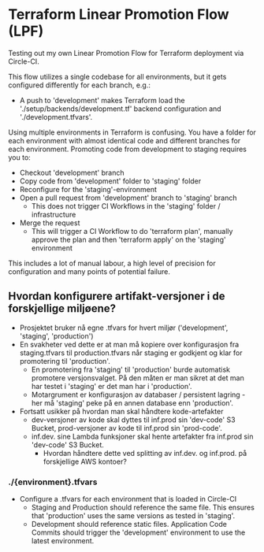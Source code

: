 # Terraform Linear Promotion Flow (LPF)
Testing out my own Linear Promotion Flow for Terraform deployment via Circle-CI.

This flow utilizes a single codebase for all environments, but it gets configured differently for each branch, e.g.:
* A push to 'development' makes Terraform load the './setup/backends/development.tf' backend configuration and './development.tfvars'.

Using multiple environments in Terraform is confusing.
You have a folder for each environment with almost identical code and different branches for each environment.
Promoting code from development to staging requires you to:
* Checkout 'development' branch
* Copy code from 'development' folder to 'staging' folder
* Reconfigure for the 'staging'-environment
* Open a pull request from 'development' branch to 'staging' branch
    * This does not trigger CI Workflows in the 'staging' folder / infrastructure
* Merge the request
    * This will trigger a CI Workflow to do 'terraform plan', manually approve the plan and then 'terraform apply' on the 'staging' environment

This includes a lot of manual labour, a high level of precision for configuration and many points of potential failure.

## Hvordan konfigurere artifakt-versjoner i de forskjellige miljøene?
* Prosjektet bruker nå egne .tfvars for hvert miljør ('development', 'staging', 'production')
* En svakheter ved dette er at man må kopiere over konfigurasjon fra staging.tfvars til production.tfvars når staging er godkjent og klar for promotering til 'production'.
  * En promotering fra 'staging' til 'production' burde automatisk promotere versjonsvalget. På den måten er man sikret at det man har testet i 'staging' er det man har i 'production'.
  * Motargrument er konfigurasjon av databaser / persistent lagring - her må 'staging' peke på en annen database enn 'production'.
* Fortsatt usikker på hvordan man skal håndtere kode-artefakter
  * dev-versjoner av kode skal dyttes til inf.prod sin 'dev-code' S3 Bucket, prod-versjoner av kode til inf.prod sin 'prod-code'.
  * inf.dev. sine Lambda funksjoner skal hente artefakter fra inf.prod sin 'dev-code' S3 Bucket.
    * Hvordan håndtere dette ved splitting av inf.dev. og inf.prod. på forskjellige AWS kontoer?

### ./{environment}.tfvars
* Configure a .tfvars for each environment that is loaded in Circle-CI
    * Staging and Production should reference the same file. This ensures that 'production' uses the same versions as tested in 'staging'.
    * Development should reference static files. Application Code Commits should trigger the 'development' environment to use the latest environment.
